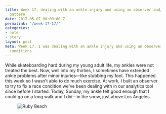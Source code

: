 ```yaml
---
title: Week 17, dealing with an ankle injury and using an observer and/or a mediator
  pattern
date: 2017-05-07 00:00:00 Z
permalink: "/week-17-17/"
categories:
- note
- story
layout: post
meta: Week 17, I was dealing with an ankle injury and using an observer to fix race
  conditions
---
```


While skateboarding hard during my young adult life, my ankles were not treated the best. Now, well into my thirties, I sometimes have extended ankle problems after minor injuries—like stubbing my foot. This happened this week so I wasn't able to do much exercise. At work, I built an observer to try to fix a race condition we've been dealing with in our analytics tool since before I started. Today, Sunday, my ankle felt good enough that I could go on a long walk and I did—in the snow, just above Los Angeles.

<figure>
  <img src="//yowainwright.imgix.net/wk-17/portrait.jpg?w=800&h=800&crop=focalpoint&auto=format" alt="Ruby Beach" />
</figure>
